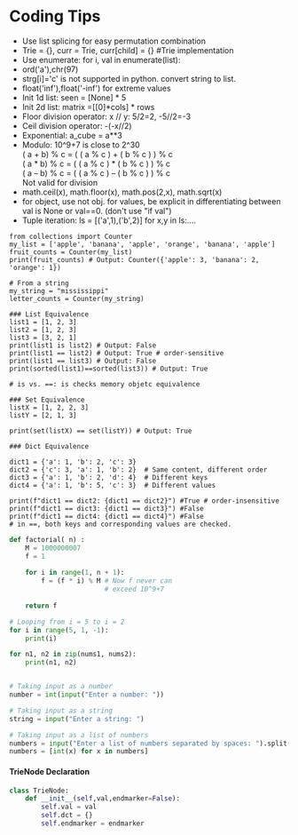 # Coding Tips
* Use list splicing for easy permutation combination
* Trie = {}, curr = Trie, curr[child] = {} #Trie implementation 
* Use enumerate: for i, val in enumerate(list):
* ord('a'),chr(97)
* strg[i]='c' is not supported in python. convert string to list. 
* float('inf'),float('-inf') for extreme values
* Init 1d list: seen = [None] * 5 
* Init 2d list: matrix =[[0]*cols] * rows
* Floor division operator: x // y: 5/2=2, -5//2=-3
* Ceil division operator: -(-x//2)
* Exponential: a_cube = a**3
* Modulo: 10^9+7 is close to 2^30 \
( a + b) % c = ( ( a % c ) + ( b % c ) ) % c \
( a * b) % c = ( ( a % c ) * ( b % c ) ) % c \
( a – b) % c = ( ( a % c ) – ( b % c ) ) % c \
Not valid for division
* math.ceil(x), math.floor(x), math.pos(2,x), math.sqrt(x)
* for object, use not obj. for values, be explicit in differentiating between val is None or val==0. (don't use "if val")
* Tuple iteration: ls = [('a',1),('b',2)] for x,y in ls:....

```
from collections import Counter
my_list = ['apple', 'banana', 'apple', 'orange', 'banana', 'apple']
fruit_counts = Counter(my_list)
print(fruit_counts) # Output: Counter({'apple': 3, 'banana': 2, 'orange': 1})

# From a string
my_string = "mississippi"
letter_counts = Counter(my_string)
```

```
### List Equivalence
list1 = [1, 2, 3]
list2 = [1, 2, 3]
list3 = [3, 2, 1]
print(list1 is list2) # Output: False
print(list1 == list2) # Output: True # order-sensitive
print(list1 == list3) # Output: False
print(sorted(list1)==sorted(list3)) # Output: True

# is vs. ==: is checks memory objetc equivalence

### Set Equivalence
listX = [1, 2, 2, 3]
listY = [2, 1, 3]

print(set(listX) == set(listY)) # Output: True

### Dict Equivalence

dict1 = {'a': 1, 'b': 2, 'c': 3}
dict2 = {'c': 3, 'a': 1, 'b': 2}  # Same content, different order
dict3 = {'a': 1, 'b': 2, 'd': 4}  # Different keys
dict4 = {'a': 1, 'b': 5, 'c': 3}  # Different values

print(f"dict1 == dict2: {dict1 == dict2}") #True # order-insensitive
print(f"dict1 == dict3: {dict1 == dict3}") #False
print(f"dict1 == dict4: {dict1 == dict4}") #False
# in ==, both keys and corresponding values are checked.
```

``` python
def factorial( n) :
    M = 1000000007
    f = 1
 
    for i in range(1, n + 1): 
        f = (f * i) % M # Now f never can 
                        # exceed 10^9+7 
 
    return f 
```
```python
# Looping from i = 5 to i = 2
for i in range(5, 1, -1):
    print(i)
```
```python
for n1, n2 in zip(nums1, nums2):
    print(n1, n2)
```
``` python

# Taking input as a number
number = int(input("Enter a number: "))

# Taking input as a string
string = input("Enter a string: ")

# Taking input as a list of numbers
numbers = input("Enter a list of numbers separated by spaces: ").split()
numbers = [int(x) for x in numbers]
```

#### TrieNode Declaration
```python
class TrieNode:
    def __init__(self,val,endmarker=False):
        self.val = val
        self.dct = {}
        self.endmarker = endmarker
```
